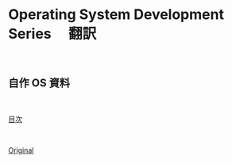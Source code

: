 # Operating System Development Series 　翻訳

<br>

## 自作 OS 資料

<br>

[目次](https://kxkx5150.github.io/ZisakuOS-memo/)

<br>

[Original](http://www.brokenthorn.com/Resources/OSDevIndex.html)

<br><br><br><br><br><br><br><br>
